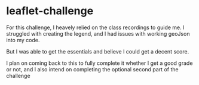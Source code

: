 # leaflet-challenge

For this challenge, I heavely relied on the class recordings to guide me. I struggled with creating the legend, and I had issues with working geoJson into my code. 

But I was able to get the essentials and believe I could get a decent score.

I plan on coming back to this to fully complete it whether I get a good grade or not, and I also intend on completing the optional second part of the challenge
